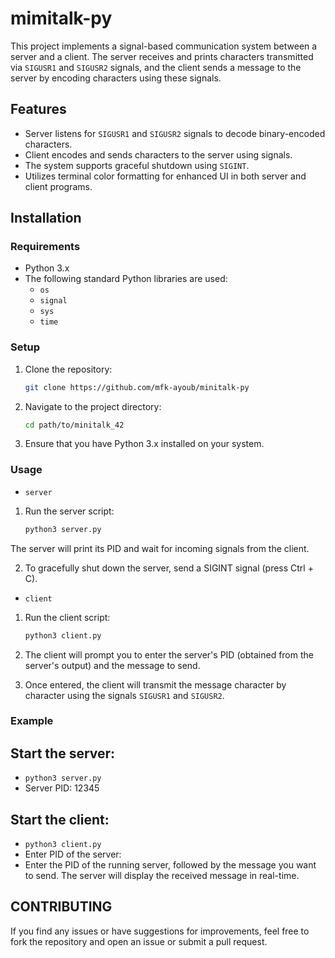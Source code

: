 # mimitalk-py

This project implements a signal-based communication system between a server and a client. The server receives and prints characters transmitted via `SIGUSR1` and `SIGUSR2` signals, and the client sends a message to the server by encoding characters using these signals.

## Features
- Server listens for `SIGUSR1` and `SIGUSR2` signals to decode binary-encoded characters.
- Client encodes and sends characters to the server using signals.
- The system supports graceful shutdown using `SIGINT`.
- Utilizes terminal color formatting for enhanced UI in both server and client programs.

## Installation

### Requirements

- Python 3.x
- The following standard Python libraries are used:
  - `os`
  - `signal`
  - `sys`
  - `time`

### Setup

1. Clone the repository:
   ```bash
   git clone https://github.com/mfk-ayoub/minitalk-py
   ```
2. Navigate to the project directory:
	```bash
	cd path/to/minitalk_42
	```
3. Ensure that you have Python 3.x installed on your system.

### Usage
- `server`

1. Run the server script:
	```bash
	python3 server.py
	```
The server will print its PID and wait for incoming signals from the client.

2. To gracefully shut down the server, send a SIGINT signal (press Ctrl + C).

- `client`

1. Run the client script:
	```bash
	python3 client.py
	```
2.  The client will prompt you to enter the server's PID (obtained from the server's output) and the message to send.

3. Once entered, the client will transmit the message character by character using the signals `SIGUSR1` and `SIGUSR2`.

### Example

## Start the server:
- `python3 server.py`
- Server PID: 12345

## Start the client:
- `python3 client.py`
- Enter PID of the server:
- Enter the PID of the running server, followed by the message you want to send. The server will display the received message in real-time.

## CONTRIBUTING

If you find any issues or have suggestions for improvements, feel free to fork the repository and open an issue or submit a pull request.
